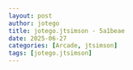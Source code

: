 ```yaml
---
layout: post
author: jotego
title: jotego.jtsimson - 5a1beae
date: 2025-06-27
categories: [Arcade, jtsimson]
tags: [jotego.jtsimson]
---
```


